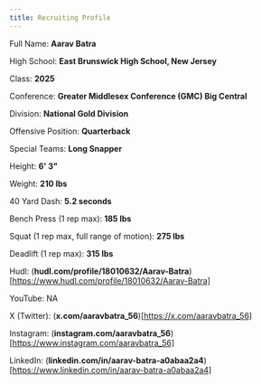 ```yaml
---
title: Recruiting Profile
---
```

<script defer src='https://static.cloudflareinsights.com/beacon.min.js' data-cf-beacon='{"token": "fd8791c8dc3945daa7bbdc9edf7c41e9"}'></script>

Full Name: **Aarav Batra**

High School: **East Brunswick High School, New Jersey**

Class: **2025**

Conference: **Greater Middlesex Conference (GMC) Big Central**

Division: **National Gold Division**

Offensive Position: **Quarterback**

Special Teams: **Long Snapper**

Height: **6' 3"**

Weight: **210 lbs**

40 Yard Dash: **5.2 seconds**

Bench Press (1 rep max): **185 lbs**

Squat (1 rep max, full range of motion): **275 lbs**

Deadlift (1 rep max): **315 lbs**

Hudl: (**hudl.com/profile/18010632/Aarav-Batra**)[https://www.hudl.com/profile/18010632/Aarav-Batra]

YouTube: NA

X (Twitter): (**x.com/aaravbatra_56**)[https://x.com/aaravbatra_56]

Instagram: (**instagram.com/aaravbatra_56**)[https://www.instagram.com/aaravbatra_56]

LinkedIn: (**linkedin.com/in/aarav-batra-a0abaa2a4**)[https://www.linkedin.com/in/aarav-batra-a0abaa2a4]
